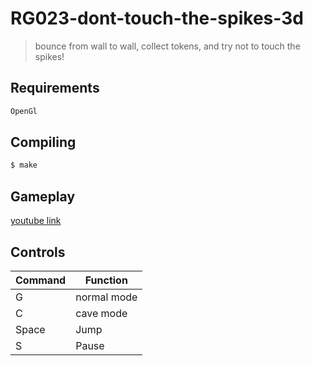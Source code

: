 # RG023-dont-touch-the-spikes-3d

> bounce from wall to wall, collect tokens, and try not to touch the spikes!

## Requirements

```sh
OpenGl
```

## Compiling

```sh
$ make
```

## Gameplay


[youtube link](https://youtu.be/jFnMSaCGJCU)



## Controls

| Command       | Function      |
| ------------- | ------------- |
| G             | normal mode   |
| C             | cave mode     |
| Space         | Jump          |
| S             | Pause         |


